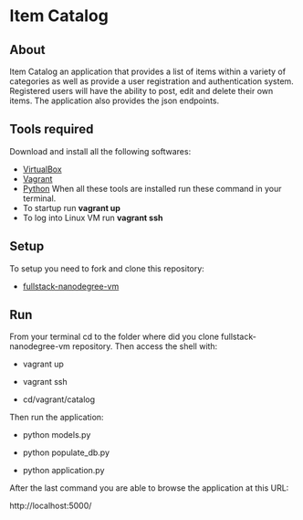 # Item Catalog

## About
Item Catalog an application that provides a list of items within a variety of categories as well as provide a user registration and authentication system. Registered users will have the ability to post, edit and delete their own items. The application also provides the json endpoints.

## Tools required

Download and install all the following softwares:
* [VirtualBox](https://www.virtualbox.org/wiki/Download_Old_Builds_5_1)
* [Vagrant](https://www.vagrantup.com/)
* [Python](https://www.python.org/downloads/)
When all these tools are installed run these command in your terminal.
* To startup run **vagrant up**
* To log into Linux VM run **vagrant ssh**

## Setup
To setup you need to fork and clone this repository:
* [ fullstack-nanodegree-vm ]()

## Run
From your terminal cd to the folder where did you clone fullstack-nanodegree-vm repository. Then access the shell with:

 * vagrant up

 * vagrant ssh

 * cd/vagrant/catalog

Then run the application:

* python models.py

* python populate_db.py

* python application.py

After the last command you are able to browse the application at this URL:

http://localhost:5000/
